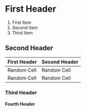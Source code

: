 # First Header
1. First Item
2. Second Item
3. Third Item
## Second Header
| First Header | Second Header |
| ------------ | ------------- |
| Random Cell  | Random Cell   |
| Random Cell  | Random Cell   |
### Third Header
#### Fourth Header

